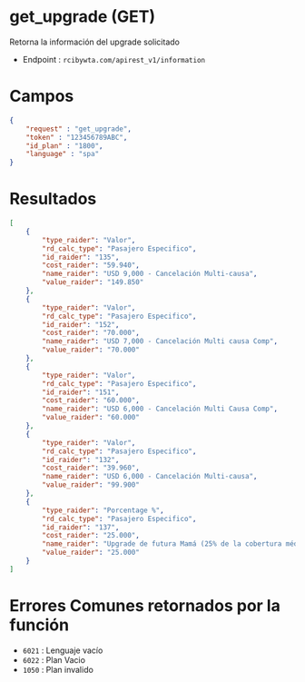 # get_upgrade (GET)

Retorna la información del upgrade solicitado

* Endpoint : ```rcibywta.com/apirest_v1/information```

# Campos

```JSON
{
    "request" : "get_upgrade",
    "token" : "123456789ABC",
    "id_plan" : "1800",
    "language" : "spa"
}
```

# Resultados

```JSON
[
    {
        "type_raider": "Valor",
        "rd_calc_type": "Pasajero Especifico",
        "id_raider": "135",
        "cost_raider": "59.940",
        "name_raider": "USD 9,000 - Cancelación Multi-causa",
        "value_raider": "149.850"
    },
    {
        "type_raider": "Valor",
        "rd_calc_type": "Pasajero Especifico",
        "id_raider": "152",
        "cost_raider": "70.000",
        "name_raider": "USD 7,000 - Cancelación Multi causa Comp",
        "value_raider": "70.000"
    },
    {
        "type_raider": "Valor",
        "rd_calc_type": "Pasajero Especifico",
        "id_raider": "151",
        "cost_raider": "60.000",
        "name_raider": "USD 6,000 - Cancelación Multi Causa Comp",
        "value_raider": "60.000"
    },
    {
        "type_raider": "Valor",
        "rd_calc_type": "Pasajero Especifico",
        "id_raider": "132",
        "cost_raider": "39.960",
        "name_raider": "USD 6,000 - Cancelación Multi-causa",
        "value_raider": "99.900"
    },
    {
        "type_raider": "Porcentage %",
        "rd_calc_type": "Pasajero Especifico",
        "id_raider": "137",
        "cost_raider": "25.000",
        "name_raider": "Upgrade de futura Mamá (25% de la cobertura médica, sin exceder USD 10,000)",
        "value_raider": "25.000"
    }
]
```

# Errores Comunes retornados por la función

* ```6021``` : Lenguaje vacío
* ```6022``` : Plan Vacio
* ```1050``` : Plan invalido